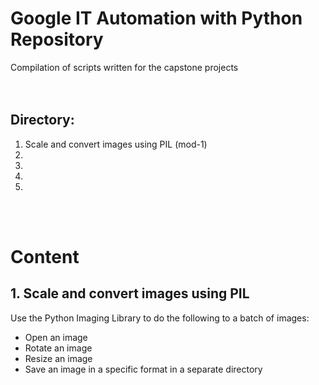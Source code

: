# Google IT Automation with Python Repository
Compilation of scripts written for the capstone projects    
\
&nbsp;


## Directory:
1. Scale and convert images using PIL (mod-1)
2. 
3. 
4. 
5. 
\
&nbsp;


# Content
## 1. Scale and convert images using PIL
Use the Python Imaging Library to do the following to a batch of images:

- Open an image
- Rotate an image
- Resize an image
- Save an image in a specific format in a separate directory 

